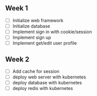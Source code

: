 ## Week 1
- [ ] Initialize web framework
- [ ] Initialize database
- [ ] Implement sign in with cookie/session
- [ ] Implement sign up
- [ ] Implement get/edit user profile

## Week 2
- [ ] Add cache for session
- [ ] deploy web server with kubernetes
- [ ] deploy database with kubernetes
- [ ] deploy redis with kubernetes